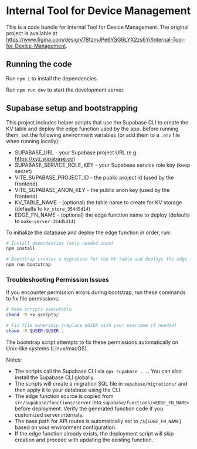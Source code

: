 
  # Internal Tool for Device Management

  This is a code bundle for Internal Tool for Device Management. The original project is available at https://www.figma.com/design/78fzmJPe6YSG6LYX2zs6Yi/Internal-Tool-for-Device-Management.

  ## Running the code

  Run `npm i` to install the dependencies.

  Run `npm run dev` to start the development server.

  ## Supabase setup and bootstrapping

  This project includes helper scripts that use the Supabase CLI to create the KV table and deploy the edge function used by the app. Before running them, set the following environment variables (or add them to a `.env` file when running locally):

  - SUPABASE_URL - your Supabase project URL (e.g. https://xyz.supabase.co)
  - SUPABASE_SERVICE_ROLE_KEY - your Supabase service role key (keep secret)
  - VITE_SUPABASE_PROJECT_ID - the public project id (used by the frontend)
  - VITE_SUPABASE_ANON_KEY - the public anon key (used by the frontend)
  - KV_TABLE_NAME - (optional) the table name to create for KV storage (defaults to `kv_store_354d5d14`)
  - EDGE_FN_NAME - (optional) the edge function name to deploy (defaults to `make-server-354d5d14`)

  To initialize the database and deploy the edge function in order, run:

  ```bash
  # Install dependencies (only needed once)
  npm install

  # Bootstrap creates a migration for the KV table and deploys the edge function
  npm run bootstrap
  ```

  ### Troubleshooting Permission Issues

  If you encounter permission errors during bootstrap, run these commands to fix file permissions:

  ```bash
  # Make scripts executable
  chmod -R +x scripts/

  # Fix file ownership (replace $USER with your username if needed)
  chown -R $USER:$USER .
  ```

  The bootstrap script attempts to fix these permissions automatically on Unix-like systems (Linux/macOS).

  Notes:
  - The scripts call the Supabase CLI via `npx supabase ...`. You can also install the Supabase CLI globally.
  - The scripts will create a migration SQL file in `supabase/migrations/` and then apply it to your database using the CLI.
  - The edge function source is copied from `src/supabase/functions/server` into `supabase/functions/<EDGE_FN_NAME>` before deployment. Verify the generated function code if you customized server internals.
  - The base path for API routes is automatically set to `/${EDGE_FN_NAME}` based on your environment configuration.
  - If the edge function already exists, the deployment script will skip creation and proceed with updating the existing function.
  